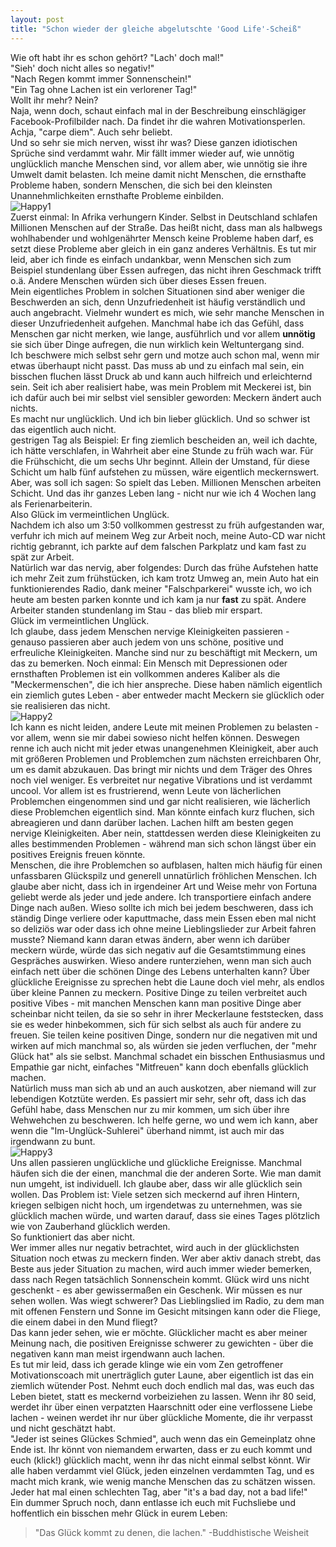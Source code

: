 ```yaml
---
layout: post
title: "Schon wieder der gleiche abgelutschte 'Good Life'-Scheiß"
---
```


Wie oft habt ihr es schon gehört?
"Lach' doch mal!"  
"Sieh' doch nicht alles so negativ!"  
"Nach Regen kommt immer Sonnenschein!"  
"Ein Tag ohne Lachen ist ein verlorener Tag!"  
Wollt ihr mehr? Nein?  
Naja, wenn doch, schaut einfach mal in der Beschreibung einschlägiger Facebook-Profilbilder nach. Da findet ihr die wahren Motivationsperlen.  
Achja, "carpe diem". Auch sehr beliebt.  
Und so sehr sie mich nerven, wisst ihr was? Diese ganzen idiotischen Sprüche sind verdammt wahr. Mir fällt immer wieder auf, wie unnötig unglücklich manche Menschen sind, vor allem aber, wie unnötig sie ihre Umwelt damit belasten. Ich meine damit nicht Menschen, die ernsthafte Probleme haben, sondern Menschen, die sich bei den kleinsten Unannehmlichkeiten ernsthafte Probleme einbilden.  
![Happy1](https://farm8.staticflickr.com/7344/13582753275_753551ea6d_c.jpg)  
Zuerst einmal: In Afrika verhungern Kinder. Selbst in Deutschland schlafen Millionen Menschen auf der Straße. Das heißt nicht, dass man als halbwegs wohlhabender und wohlgenährter Mensch keine Probleme haben darf, es setzt diese Probleme aber gleich in ein ganz anderes Verhältnis. Es tut mir leid, aber ich finde es einfach undankbar, wenn Menschen sich zum Beispiel stundenlang über Essen aufregen, das nicht ihren Geschmack trifft o.ä.  Andere Menschen würden sich über dieses Essen freuen.  
Mein eigentliches Problem in solchen Situationen sind aber weniger die Beschwerden an sich, denn Unzufriedenheit ist häufig verständlich und auch angebracht. Vielmehr wundert es mich, wie sehr manche Menschen in dieser Unzufriedenheit aufgehen. Manchmal habe ich das Gefühl, dass Menschen gar nicht merken, wie lange, ausführlich und vor allem **unnötig** sie sich über Dinge aufregen, die nun wirklich kein Weltuntergang sind.  
Ich beschwere mich selbst sehr gern und motze auch schon mal, wenn mir etwas überhaupt nicht passt. Das muss ab und zu einfach mal sein, ein bisschen fluchen lässt Druck ab und kann auch hilfreich und erleichternd sein. Seit ich aber realisiert habe, was mein Problem mit Meckerei ist, bin ich dafür auch bei mir selbst viel sensibler geworden: Meckern ändert auch nichts.  
Es macht nur unglücklich. Und ich bin lieber glücklich. Und so schwer ist das eigentlich auch nicht.  
gestrigen Tag als Beispiel: Er fing ziemlich bescheiden an, weil ich dachte, ich hätte verschlafen, in Wahrheit aber eine Stunde zu früh wach war. Für die Frühschicht, die um sechs Uhr beginnt. Allein der Umstand, für diese Schicht um halb fünf aufstehen zu müssen, wäre eigentlich meckernswert. Aber, was soll ich sagen: So spielt das Leben. Millionen Menschen arbeiten Schicht. Und das ihr ganzes Leben lang - nicht nur wie ich 4 Wochen lang als Ferienarbeiterin.  
Also Glück im vermeintlichen Unglück.  
Nachdem ich also um 3:50 vollkommen gestresst zu früh aufgestanden war, verfuhr ich mich auf meinem Weg zur Arbeit noch, meine Auto-CD war nicht richtig gebrannt, ich parkte auf dem falschen Parkplatz und kam fast zu spät zur Arbeit.  
Natürlich war das nervig, aber folgendes: Durch das frühe Aufstehen hatte ich mehr Zeit zum frühstücken, ich kam trotz Umweg an, mein Auto hat ein funktionierendes Radio, dank meiner "Falschparkerei" wusste ich, wo ich heute am besten parken konnte und ich kam ja nur **fast** zu spät. Andere Arbeiter standen stundenlang im Stau - das blieb mir erspart.  
Glück im vermeintlichen Unglück.     
Ich glaube, dass jedem Menschen nervige Kleinigkeiten passieren - genauso passieren aber auch jedem von uns schöne, positive und erfreuliche Kleinigkeiten. Manche sind nur zu beschäftigt mit Meckern, um das zu bemerken. Noch einmal: Ein Mensch mit Depressionen oder ernsthaften Problemen ist ein vollkommen anderes Kaliber als die "Meckermenschen", die ich hier anspreche. Diese haben nämlich eigentlich ein ziemlich gutes Leben - aber entweder macht Meckern sie glücklich oder sie realisieren das nicht.  
![Happy2](https://farm4.staticflickr.com/3758/13582755105_867e1ec0be_c.jpg)  
Ich kann es nicht leiden, andere Leute mit meinen Problemen zu belasten - vor allem, wenn sie mir dabei sowieso nicht helfen können. Deswegen renne ich auch nicht mit jeder etwas unangenehmen Kleinigkeit, aber auch mit größeren Problemen und Problemchen zum nächsten erreichbaren Ohr, um es damit abzukauen. Das bringt mir nichts und dem Träger des Ohres noch viel weniger. Es verbreitet nur negative Vibrations und ist verdammt uncool. Vor allem ist es frustrierend, wenn Leute von lächerlichen Problemchen eingenommen sind und gar nicht realisieren, wie lächerlich diese Problemchen eigentlich sind. Man könnte einfach kurz fluchen, sich abreagieren und dann darüber lachen. Lachen hilft am besten gegen nervige Kleinigkeiten. Aber nein, stattdessen werden diese Kleinigkeiten zu alles bestimmenden Problemen - während man sich schon längst über ein positives Ereignis freuen könnte.  
Menschen, die ihre Problemchen so aufblasen, halten mich häufig für einen unfassbaren Glückspilz und generell unnatürlich fröhlichen Menschen. Ich glaube aber nicht, dass ich in irgendeiner Art und Weise mehr von Fortuna geliebt werde als jeder und jede andere. Ich transportiere einfach andere Dinge nach außen. Wieso sollte ich mich bei jedem beschweren, dass ich ständig Dinge verliere oder kaputtmache, dass mein Essen eben mal nicht so deliziös war oder dass ich ohne meine Lieblingslieder zur Arbeit fahren musste? Niemand kann daran etwas ändern, aber wenn ich darüber meckern würde, würde das sich negativ auf die Gesamtstimmung eines Gespräches auswirken. Wieso andere runterziehen, wenn man sich auch einfach nett über die schönen Dinge des Lebens unterhalten kann? Über glückliche Ereignisse zu sprechen hebt die Laune doch viel mehr, als endlos über kleine Pannen zu meckern. Positive Dinge zu teilen verbreitet auch positive Vibes - mit manchen Menschen kann man positive Dinge aber scheinbar nicht teilen, da sie so sehr in ihrer Meckerlaune feststecken, dass sie es weder hinbekommen, sich für sich selbst als auch für andere zu freuen. Sie teilen keine positiven Dinge, sondern nur die negativen mit und wirken auf mich manchmal so, als würden sie jeden verfluchen, der "mehr Glück hat" als sie selbst. Manchmal schadet ein bisschen Enthusiasmus und Empathie gar nicht, einfaches "Mitfreuen" kann doch ebenfalls glücklich machen.  
Natürlich muss man sich ab und an auch auskotzen, aber niemand will zur lebendigen Kotztüte werden. Es passiert mir sehr, sehr oft, dass ich das Gefühl habe, dass Menschen nur zu mir kommen, um sich über ihre Wehwehchen zu beschweren. Ich helfe gerne, wo und wem ich kann, aber wenn die "Im-Unglück-Suhlerei" überhand nimmt, ist auch mir das irgendwann zu bunt.   
![Happy3](https://farm4.staticflickr.com/3807/13582803343_c398b24ca3_c.jpg)  
Uns allen passieren unglückliche und glückliche Ereignisse. Manchmal häufen sich die der einen, manchmal die der anderen Sorte. Wie man damit nun umgeht, ist individuell. Ich glaube aber, dass wir alle glücklich sein wollen. Das Problem ist: Viele setzen sich meckernd auf ihren Hintern, kriegen selbigen nicht hoch, um irgendetwas zu unternehmen, was sie glücklich machen würde, und warten darauf, dass sie eines Tages plötzlich wie von Zauberhand glücklich werden.   
So funktioniert das aber nicht.  
Wer immer alles nur negativ betrachtet, wird auch in der glücklichsten Situation noch etwas zu meckern finden. Wer aber aktiv danach strebt, das Beste aus jeder Situation zu machen, wird auch immer wieder bemerken, dass nach Regen tatsächlich Sonnenschein kommt. Glück wird uns nicht geschenkt - es aber gewissermaßen ein Geschenk. Wir müssen es nur sehen wollen. Was wiegt schwerer? Das Lieblingslied im Radio, zu dem man mit offenen Fenstern und Sonne im Gesicht mitsingen kann oder die Fliege, die einem dabei in den Mund fliegt?  
Das kann jeder sehen, wie er möchte. Glücklicher macht es aber meiner Meinung nach, die positiven Ereignisse schwerer zu gewichten - über die negativen kann man meist irgendwann auch lachen.  
Es tut mir leid, dass ich gerade klinge wie ein vom Zen getroffener Motivationscoach mit unerträglich guter Laune, aber eigentlich ist das ein ziemlich wütender Post. Nehmt euch doch endlich mal das, was euch das Leben bietet, statt es meckernd vorbeiziehen zu lassen. Wenn ihr 80 seid, werdet ihr über einen verpatzten Haarschnitt oder eine verflossene Liebe lachen - weinen werdet ihr nur über glückliche Momente, die ihr verpasst und nicht geschätzt habt.  
"Jeder ist seines Glückes Schmied", auch wenn das ein Gemeinplatz ohne Ende ist. Ihr könnt von niemandem erwarten, dass er zu euch kommt und euch (klick!) glücklich macht, wenn ihr das nicht einmal selbst könnt. Wir alle haben verdammt viel Glück, jeden einzelnen verdammten Tag, und es macht mich krank, wie wenig manche Menschen das zu schätzen wissen. Jeder hat mal einen schlechten Tag, aber "it's a bad day, not a bad life!"  
Ein dummer Spruch noch, dann entlasse ich euch mit Fuchsliebe und hoffentlich ein bisschen mehr Glück in eurem Leben:  
>"Das Glück kommt zu denen, die lachen."
				-Buddhistische Weisheit

